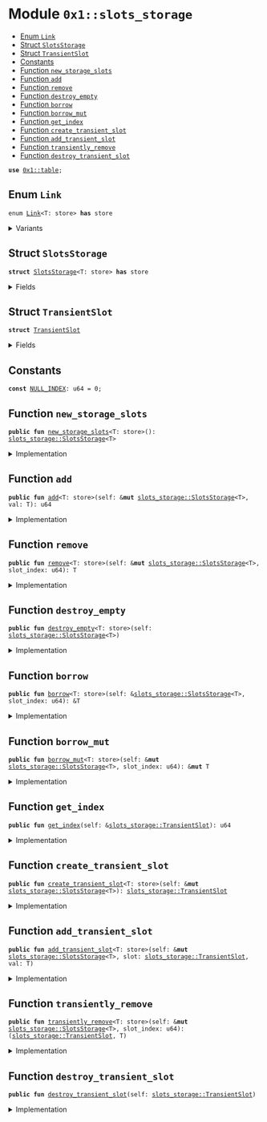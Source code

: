 
<a id="0x1_slots_storage"></a>

# Module `0x1::slots_storage`



-  [Enum `Link`](#0x1_slots_storage_Link)
-  [Struct `SlotsStorage`](#0x1_slots_storage_SlotsStorage)
-  [Struct `TransientSlot`](#0x1_slots_storage_TransientSlot)
-  [Constants](#@Constants_0)
-  [Function `new_storage_slots`](#0x1_slots_storage_new_storage_slots)
-  [Function `add`](#0x1_slots_storage_add)
-  [Function `remove`](#0x1_slots_storage_remove)
-  [Function `destroy_empty`](#0x1_slots_storage_destroy_empty)
-  [Function `borrow`](#0x1_slots_storage_borrow)
-  [Function `borrow_mut`](#0x1_slots_storage_borrow_mut)
-  [Function `get_index`](#0x1_slots_storage_get_index)
-  [Function `create_transient_slot`](#0x1_slots_storage_create_transient_slot)
-  [Function `add_transient_slot`](#0x1_slots_storage_add_transient_slot)
-  [Function `transiently_remove`](#0x1_slots_storage_transiently_remove)
-  [Function `destroy_transient_slot`](#0x1_slots_storage_destroy_transient_slot)


<pre><code><b>use</b> <a href="table.md#0x1_table">0x1::table</a>;
</code></pre>



<a id="0x1_slots_storage_Link"></a>

## Enum `Link`



<pre><code>enum <a href="slots_storage.md#0x1_slots_storage_Link">Link</a>&lt;T: store&gt; <b>has</b> store
</code></pre>



<details>
<summary>Variants</summary>


<details>
<summary>Some</summary>


<details>
<summary>Fields</summary>


<dl>
<dt>
<code>value: T</code>
</dt>
<dd>

</dd>
</dl>


</details>

</details>

<details>
<summary>Empty</summary>


<details>
<summary>Fields</summary>


<dl>
<dt>
<code>next: u64</code>
</dt>
<dd>

</dd>
</dl>


</details>

</details>

</details>

<a id="0x1_slots_storage_SlotsStorage"></a>

## Struct `SlotsStorage`



<pre><code><b>struct</b> <a href="slots_storage.md#0x1_slots_storage_SlotsStorage">SlotsStorage</a>&lt;T: store&gt; <b>has</b> store
</code></pre>



<details>
<summary>Fields</summary>


<dl>
<dt>
<code>slots: <a href="table.md#0x1_table_Table">table::Table</a>&lt;u64, <a href="slots_storage.md#0x1_slots_storage_Link">slots_storage::Link</a>&lt;T&gt;&gt;</code>
</dt>
<dd>

</dd>
<dt>
<code>new_slot_index: u64</code>
</dt>
<dd>

</dd>
<dt>
<code>never_deallocate: bool</code>
</dt>
<dd>

</dd>
<dt>
<code>reuse_head_index: u64</code>
</dt>
<dd>

</dd>
</dl>


</details>

<a id="0x1_slots_storage_TransientSlot"></a>

## Struct `TransientSlot`



<pre><code><b>struct</b> <a href="slots_storage.md#0x1_slots_storage_TransientSlot">TransientSlot</a>
</code></pre>



<details>
<summary>Fields</summary>


<dl>
<dt>
<code>slot_index: u64</code>
</dt>
<dd>

</dd>
</dl>


</details>

<a id="@Constants_0"></a>

## Constants


<a id="0x1_slots_storage_NULL_INDEX"></a>



<pre><code><b>const</b> <a href="slots_storage.md#0x1_slots_storage_NULL_INDEX">NULL_INDEX</a>: u64 = 0;
</code></pre>



<a id="0x1_slots_storage_new_storage_slots"></a>

## Function `new_storage_slots`



<pre><code><b>public</b> <b>fun</b> <a href="slots_storage.md#0x1_slots_storage_new_storage_slots">new_storage_slots</a>&lt;T: store&gt;(): <a href="slots_storage.md#0x1_slots_storage_SlotsStorage">slots_storage::SlotsStorage</a>&lt;T&gt;
</code></pre>



<details>
<summary>Implementation</summary>


<pre><code><b>public</b> <b>fun</b> <a href="slots_storage.md#0x1_slots_storage_new_storage_slots">new_storage_slots</a>&lt;T: store&gt;(): <a href="slots_storage.md#0x1_slots_storage_SlotsStorage">SlotsStorage</a>&lt;T&gt; {
    <a href="slots_storage.md#0x1_slots_storage_SlotsStorage">SlotsStorage</a> {
        slots: <a href="table.md#0x1_table_new">table::new</a>(),
        new_slot_index: 1,
        never_deallocate: <b>false</b>,
        reuse_head_index: <a href="slots_storage.md#0x1_slots_storage_NULL_INDEX">NULL_INDEX</a>,
    }
}
</code></pre>



</details>

<a id="0x1_slots_storage_add"></a>

## Function `add`



<pre><code><b>public</b> <b>fun</b> <a href="slots_storage.md#0x1_slots_storage_add">add</a>&lt;T: store&gt;(self: &<b>mut</b> <a href="slots_storage.md#0x1_slots_storage_SlotsStorage">slots_storage::SlotsStorage</a>&lt;T&gt;, val: T): u64
</code></pre>



<details>
<summary>Implementation</summary>


<pre><code><b>public</b> <b>fun</b> <a href="slots_storage.md#0x1_slots_storage_add">add</a>&lt;T: store&gt;(self: &<b>mut</b> <a href="slots_storage.md#0x1_slots_storage_SlotsStorage">SlotsStorage</a>&lt;T&gt;, val: T): u64 {
    <b>let</b> slot_index = self.new_slot_index;
    self.new_slot_index = self.new_slot_index + 1;
    self.slots.<a href="slots_storage.md#0x1_slots_storage_add">add</a>(slot_index, Link::Some { value: val });
    slot_index
}
</code></pre>



</details>

<a id="0x1_slots_storage_remove"></a>

## Function `remove`



<pre><code><b>public</b> <b>fun</b> <a href="slots_storage.md#0x1_slots_storage_remove">remove</a>&lt;T: store&gt;(self: &<b>mut</b> <a href="slots_storage.md#0x1_slots_storage_SlotsStorage">slots_storage::SlotsStorage</a>&lt;T&gt;, slot_index: u64): T
</code></pre>



<details>
<summary>Implementation</summary>


<pre><code><b>public</b> <b>fun</b> <a href="slots_storage.md#0x1_slots_storage_remove">remove</a>&lt;T: store&gt;(self: &<b>mut</b> <a href="slots_storage.md#0x1_slots_storage_SlotsStorage">SlotsStorage</a>&lt;T&gt;, slot_index: u64): T {
    <b>let</b> Link::Some { value } = self.slots.<a href="slots_storage.md#0x1_slots_storage_remove">remove</a>(slot_index);
    value
}
</code></pre>



</details>

<a id="0x1_slots_storage_destroy_empty"></a>

## Function `destroy_empty`



<pre><code><b>public</b> <b>fun</b> <a href="slots_storage.md#0x1_slots_storage_destroy_empty">destroy_empty</a>&lt;T: store&gt;(self: <a href="slots_storage.md#0x1_slots_storage_SlotsStorage">slots_storage::SlotsStorage</a>&lt;T&gt;)
</code></pre>



<details>
<summary>Implementation</summary>


<pre><code><b>public</b> <b>fun</b> <a href="slots_storage.md#0x1_slots_storage_destroy_empty">destroy_empty</a>&lt;T: store&gt;(self: <a href="slots_storage.md#0x1_slots_storage_SlotsStorage">SlotsStorage</a>&lt;T&gt;) {
    <b>let</b> <a href="slots_storage.md#0x1_slots_storage_SlotsStorage">SlotsStorage</a> {
        slots,
        new_slot_index: _,
        never_deallocate: _,
        reuse_head_index: _,
    } = self;
    slots.<a href="slots_storage.md#0x1_slots_storage_destroy_empty">destroy_empty</a>();
}
</code></pre>



</details>

<a id="0x1_slots_storage_borrow"></a>

## Function `borrow`



<pre><code><b>public</b> <b>fun</b> <a href="slots_storage.md#0x1_slots_storage_borrow">borrow</a>&lt;T: store&gt;(self: &<a href="slots_storage.md#0x1_slots_storage_SlotsStorage">slots_storage::SlotsStorage</a>&lt;T&gt;, slot_index: u64): &T
</code></pre>



<details>
<summary>Implementation</summary>


<pre><code><b>public</b> <b>fun</b> <a href="slots_storage.md#0x1_slots_storage_borrow">borrow</a>&lt;T: store&gt;(self: &<a href="slots_storage.md#0x1_slots_storage_SlotsStorage">SlotsStorage</a>&lt;T&gt;, slot_index: u64): &T {
    &self.slots.<a href="slots_storage.md#0x1_slots_storage_borrow">borrow</a>(slot_index).value
}
</code></pre>



</details>

<a id="0x1_slots_storage_borrow_mut"></a>

## Function `borrow_mut`



<pre><code><b>public</b> <b>fun</b> <a href="slots_storage.md#0x1_slots_storage_borrow_mut">borrow_mut</a>&lt;T: store&gt;(self: &<b>mut</b> <a href="slots_storage.md#0x1_slots_storage_SlotsStorage">slots_storage::SlotsStorage</a>&lt;T&gt;, slot_index: u64): &<b>mut</b> T
</code></pre>



<details>
<summary>Implementation</summary>


<pre><code><b>public</b> <b>fun</b> <a href="slots_storage.md#0x1_slots_storage_borrow_mut">borrow_mut</a>&lt;T: store&gt;(self: &<b>mut</b> <a href="slots_storage.md#0x1_slots_storage_SlotsStorage">SlotsStorage</a>&lt;T&gt;, slot_index: u64): &<b>mut</b> T {
    &<b>mut</b> self.slots.<a href="slots_storage.md#0x1_slots_storage_borrow_mut">borrow_mut</a>(slot_index).value
}
</code></pre>



</details>

<a id="0x1_slots_storage_get_index"></a>

## Function `get_index`



<pre><code><b>public</b> <b>fun</b> <a href="slots_storage.md#0x1_slots_storage_get_index">get_index</a>(self: &<a href="slots_storage.md#0x1_slots_storage_TransientSlot">slots_storage::TransientSlot</a>): u64
</code></pre>



<details>
<summary>Implementation</summary>


<pre><code><b>public</b> <b>fun</b> <a href="slots_storage.md#0x1_slots_storage_get_index">get_index</a>(self: &<a href="slots_storage.md#0x1_slots_storage_TransientSlot">TransientSlot</a>): u64 {
    self.slot_index
}
</code></pre>



</details>

<a id="0x1_slots_storage_create_transient_slot"></a>

## Function `create_transient_slot`



<pre><code><b>public</b> <b>fun</b> <a href="slots_storage.md#0x1_slots_storage_create_transient_slot">create_transient_slot</a>&lt;T: store&gt;(self: &<b>mut</b> <a href="slots_storage.md#0x1_slots_storage_SlotsStorage">slots_storage::SlotsStorage</a>&lt;T&gt;): <a href="slots_storage.md#0x1_slots_storage_TransientSlot">slots_storage::TransientSlot</a>
</code></pre>



<details>
<summary>Implementation</summary>


<pre><code><b>public</b> <b>fun</b> <a href="slots_storage.md#0x1_slots_storage_create_transient_slot">create_transient_slot</a>&lt;T: store&gt;(self: &<b>mut</b> <a href="slots_storage.md#0x1_slots_storage_SlotsStorage">SlotsStorage</a>&lt;T&gt;): <a href="slots_storage.md#0x1_slots_storage_TransientSlot">TransientSlot</a> {
    <b>let</b> slot_index = self.new_slot_index;
    self.new_slot_index = self.new_slot_index + 1;
    <a href="slots_storage.md#0x1_slots_storage_TransientSlot">TransientSlot</a> {
        slot_index,
    }
}
</code></pre>



</details>

<a id="0x1_slots_storage_add_transient_slot"></a>

## Function `add_transient_slot`



<pre><code><b>public</b> <b>fun</b> <a href="slots_storage.md#0x1_slots_storage_add_transient_slot">add_transient_slot</a>&lt;T: store&gt;(self: &<b>mut</b> <a href="slots_storage.md#0x1_slots_storage_SlotsStorage">slots_storage::SlotsStorage</a>&lt;T&gt;, slot: <a href="slots_storage.md#0x1_slots_storage_TransientSlot">slots_storage::TransientSlot</a>, val: T)
</code></pre>



<details>
<summary>Implementation</summary>


<pre><code><b>public</b> <b>fun</b> <a href="slots_storage.md#0x1_slots_storage_add_transient_slot">add_transient_slot</a>&lt;T: store&gt;(self: &<b>mut</b> <a href="slots_storage.md#0x1_slots_storage_SlotsStorage">SlotsStorage</a>&lt;T&gt;, slot: <a href="slots_storage.md#0x1_slots_storage_TransientSlot">TransientSlot</a>, val: T) {
    <b>let</b> <a href="slots_storage.md#0x1_slots_storage_TransientSlot">TransientSlot</a> { slot_index } = slot;
    self.slots.<a href="slots_storage.md#0x1_slots_storage_add">add</a>(slot_index, Link::Some { value: val });
}
</code></pre>



</details>

<a id="0x1_slots_storage_transiently_remove"></a>

## Function `transiently_remove`



<pre><code><b>public</b> <b>fun</b> <a href="slots_storage.md#0x1_slots_storage_transiently_remove">transiently_remove</a>&lt;T: store&gt;(self: &<b>mut</b> <a href="slots_storage.md#0x1_slots_storage_SlotsStorage">slots_storage::SlotsStorage</a>&lt;T&gt;, slot_index: u64): (<a href="slots_storage.md#0x1_slots_storage_TransientSlot">slots_storage::TransientSlot</a>, T)
</code></pre>



<details>
<summary>Implementation</summary>


<pre><code><b>public</b> <b>fun</b> <a href="slots_storage.md#0x1_slots_storage_transiently_remove">transiently_remove</a>&lt;T: store&gt;(self: &<b>mut</b> <a href="slots_storage.md#0x1_slots_storage_SlotsStorage">SlotsStorage</a>&lt;T&gt;, slot_index: u64): (<a href="slots_storage.md#0x1_slots_storage_TransientSlot">TransientSlot</a>, T) {
    <b>let</b> Link::Some { value } = self.slots.<a href="slots_storage.md#0x1_slots_storage_remove">remove</a>(slot_index);
    (<a href="slots_storage.md#0x1_slots_storage_TransientSlot">TransientSlot</a> { slot_index }, value)
}
</code></pre>



</details>

<a id="0x1_slots_storage_destroy_transient_slot"></a>

## Function `destroy_transient_slot`



<pre><code><b>public</b> <b>fun</b> <a href="slots_storage.md#0x1_slots_storage_destroy_transient_slot">destroy_transient_slot</a>(self: <a href="slots_storage.md#0x1_slots_storage_TransientSlot">slots_storage::TransientSlot</a>)
</code></pre>



<details>
<summary>Implementation</summary>


<pre><code><b>public</b> <b>fun</b> <a href="slots_storage.md#0x1_slots_storage_destroy_transient_slot">destroy_transient_slot</a>(self: <a href="slots_storage.md#0x1_slots_storage_TransientSlot">TransientSlot</a>) {
    <b>let</b> <a href="slots_storage.md#0x1_slots_storage_TransientSlot">TransientSlot</a> { slot_index: _ } = self;
}
</code></pre>



</details>


[move-book]: https://aptos.dev/move/book/SUMMARY
